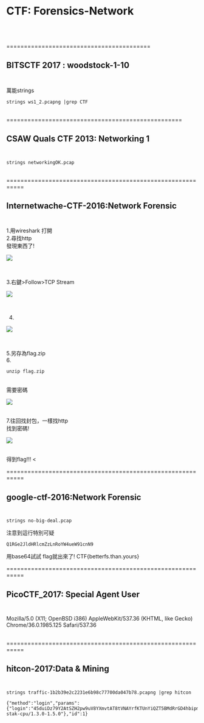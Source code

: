 <br />

# CTF: Forensics-Network

<br /><br />

=========================================

BITSCTF 2017 : woodstock-1-10<br /><br />
-----------------------------------------
萬能strings 
```
strings ws1_2.pcapng |grep CTF
```
<br />
==================================================

CSAW Quals CTF 2013: Networking 1<br /><br />
--------------------------------------------------

```
strings networkingOK.pcap 
```
<br />
===========================================================

Internetwache-CTF-2016:Network Forensic<br /><br />
-----------------------------------------------------------
1.用wireshark 打開<br />
2.尋找http<br />
發現東西了!

![](https://github.com/zinwang/CTF_write_ups/blob/master/writes_up/forensics/pics/2018-05-20%2021-14-55%20%E7%9A%84%E8%9E%A2%E5%B9%95%E6%93%B7%E5%9C%96.png)

<br />

3.右鍵>Follow>TCP Stream

![](https://github.com/zinwang/CTF_write_ups/blob/master/writes_up/forensics/pics/%E8%9E%A2%E5%B9%95%E6%93%B7%E5%8F%96%E7%95%AB%E9%9D%A2%20(183).png)

<br />

4.

![](https://github.com/zinwang/CTF_write_ups/blob/master/writes_up/forensics/pics/%E8%9E%A2%E5%B9%95%E6%93%B7%E5%8F%96%E7%95%AB%E9%9D%A2%20(185).png)

<br />

5.另存為flag.zip<br />
6.
```
unzip flag.zip
```
<br />
需要密碼

![](https://github.com/zinwang/CTF_write_ups/blob/master/writes_up/forensics/pics/2018-05-20%2021-22-09%20%E7%9A%84%E8%9E%A2%E5%B9%95%E6%93%B7%E5%9C%96.png)

<br />
7.往回找封包，一樣找http<br />
找到密碼!

![](https://github.com/zinwang/CTF_write_ups/blob/master/writes_up/forensics/pics/2018-05-20%2021-25-37%20%E7%9A%84%E8%9E%A2%E5%B9%95%E6%93%B7%E5%9C%96.png)

<br />
得到flag!!!
<

===========================================================

google-ctf-2016:Network Forensic<br /><br />
-----------------------------------------------------------

```
strings no-big-deal.pcap
```
注意到這行特別可疑
```
Q1RGe2JldHRlcmZzLnRoYW4ueW91cnN9
```
用base64試試
flag就出來了!
CTF{betterfs.than.yours}
<br />


===========================================================

PicoCTF_2017: Special Agent User<br /><br />
-----------------------------------------------------------


Mozilla/5.0 (X11; OpenBSD i386) AppleWebKit/537.36 (KHTML, like Gecko) Chrome/36.0.1985.125 Safari/537.36

<br />
===========================================================

hitcon-2017:Data & Mining<br /><br />
-----------------------------------------------------------

```
strings traffic-1b2b39e2c2231e6b98c77700da047b78.pcapng |grep hitcon
```

```
{"method":"login","params":{"login":"45duiDz79Y2AtSZH2pw9uV8YXmvtAT8tVNAYrfKTUnYiQZT5BMdRrGD4hbipmZ5DoaQXLak9ENEwYNC7kVk3ivDyMHyZCVV","pass":"hitcon{BTC_is_so_expensive_$$$$$$$}","agent":"xmr-stak-cpu/1.3.0-1.5.0"},"id":1}
```

<br /><br />









































































































